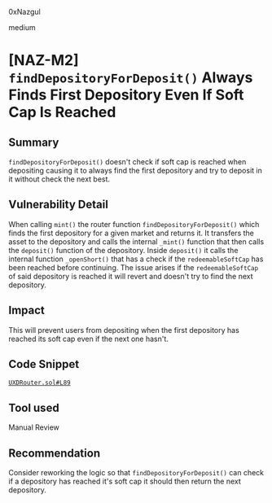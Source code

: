 0xNazgul

medium

# [NAZ-M2] `findDepositoryForDeposit()` Always Finds First Depository Even If Soft Cap Is Reached

## Summary
`findDepositoryForDeposit()` doesn't check if soft cap is reached when depositing causing it to always find the first depository and try to deposit in it without check the next best.

## Vulnerability Detail
When calling `mint()` the router function `findDepositoryForDeposit()` which finds the first depository for a given market and returns it. It transfers the asset to the depository and calls the internal `_mint()` function that then calls the `deposit()` function of the depository. Inside `deposit()` it calls the internal function `_openShort()` that has a check if the `redeemableSoftCap` has been reached before continuing. The issue arises if the `redeemableSoftCap` of said depository is reached it will revert and doesn't try to find the next depository. 

## Impact
This will prevent users from depositing when the first depository has reached its soft cap even if the next one hasn't.

## Code Snippet
[`UXDRouter.sol#L89`](https://github.com/sherlock-audit/2023-01-uxd/blob/main/contracts/core/UXDRouter.sol#L89) 

## Tool used
Manual Review

## Recommendation
Consider reworking the logic so that `findDepositoryForDeposit()` can check if a depository has reached it's soft cap it should then return the next depository.